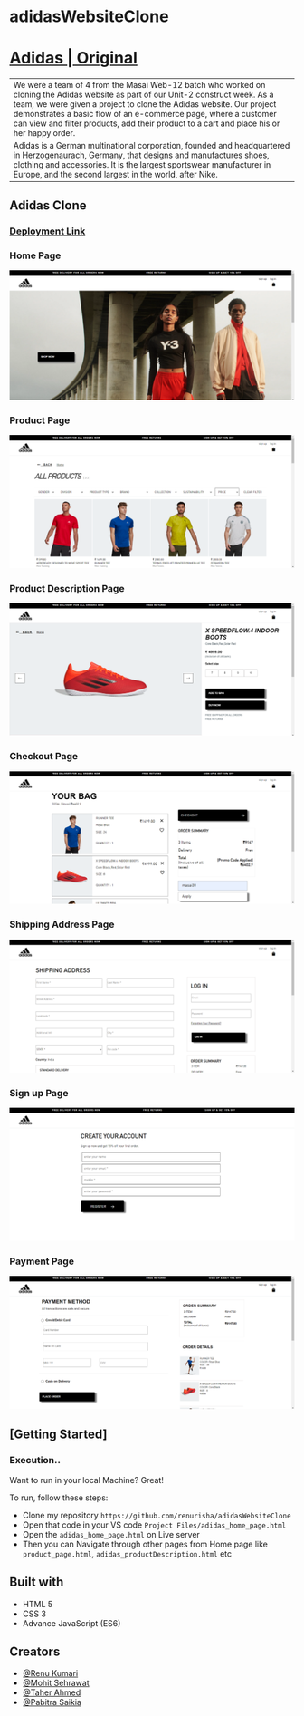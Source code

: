 # adidasWebsiteClone
# [Adidas | Original](https://www.adidas.co.in/search)

<table>
<tr>
<td>
We were a team of 4 from the Masai Web-12 batch who worked on cloning the Adidas website as part of our Unit-2 construct week. As a team, we were given a project to clone the Adidas website. Our project demonstrates a basic flow of an e-commerce page, where a customer can view and filter products, add their product to a cart and place his or her happy order.
</td>
</tr>
<tr>
<td>
Adidas is a German multinational corporation, founded and headquartered in Herzogenaurach, Germany, that designs and manufactures shoes, clothing and accessories. It is the largest sportswear manufacturer in Europe, and the second largest in the world, after Nike.
</td>
</tr>
</table>




## Adidas Clone

### [Deployment Link](https://m-sehrawat.github.io/Adidas-Website-Clone/Project%20Files/adidas_home_page.html)

### Home Page

![](https://github.com/renurisha/adidasWebsiteClone/blob/main/Adidas%20Clone%20Screen%20Shots/Home%20page.png?raw=true)

### Product Page
![](https://github.com/renurisha/adidasWebsiteClone/blob/main/Adidas%20Clone%20Screen%20Shots/Products%20Page.png?raw=true)

### Product Description Page
![](https://github.com/renurisha/adidasWebsiteClone/blob/main/Adidas%20Clone%20Screen%20Shots/Product%20Description%20Page.png?raw=true)

### Checkout Page
![](https://github.com/renurisha/adidasWebsiteClone/blob/main/Adidas%20Clone%20Screen%20Shots/Checkout%20Page.png?raw=true)

### Shipping Address Page
![](https://github.com/renurisha/adidasWebsiteClone/blob/main/Adidas%20Clone%20Screen%20Shots/Shipping%20Address%20page.png?raw=true)

### Sign up Page
![](https://github.com/renurisha/adidasWebsiteClone/blob/main/Adidas%20Clone%20Screen%20Shots/Sign%20Up%20page.png?raw=true)

### Payment Page
![](https://github.com/renurisha/adidasWebsiteClone/blob/main/Adidas%20Clone%20Screen%20Shots/Payment%20Page.png?raw=true)



## [Getting Started]

### Execution..
Want to run in your local Machine? Great!

To run, follow these steps:

- Clone my repository `https://github.com/renurisha/adidasWebsiteClone`
- Open that code in your VS code `Project Files/adidas_home_page.html`
- Open the `adidas_home_page.html` on Live server
- Then you can Navigate through other pages from Home page like `product_page.html`, `adidas_productDescription.html` etc

## Built with 

- HTML 5
- CSS 3
- Advance JavaScript (ES6)

## Creators
- [@Renu Kumari](https://github.com/renurisha)
- [@Mohit Sehrawat](https://github.com/m-sehrawat/)
- [@Taher Ahmed](https://github.com/taherahmed14)
- [@Pabitra Saikia](https://github.com/ipabitrasaikia1)


  
